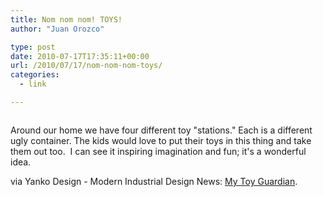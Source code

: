 ```yaml
---
title: Nom nom nom! TOYS!
author: "Juan Orozco" 

type: post
date: 2010-07-17T17:35:11+00:00
url: /2010/07/17/nom-nom-nom-toys/
categories:
  - link

---
```

<p style="text-align:center;">
  <a href="http://www.yankodesign.com/2010/07/15/my-toy-guardian/"><img src='http://juanthedesigner.files.wordpress.com/2010/07/toy_guardian6.jpg?w=580' alt='' data-recalc-dims="1" /></a>
</p>

Around our home we have four different toy "stations." Each is a different ugly container. The kids would love to put their toys in this thing and take them out too.  I can see it inspiring imagination and fun; it's a wonderful idea.

via Yanko Design - Modern Industrial Design News: [My Toy Guardian][1].

 [1]: http://www.yankodesign.com/2010/07/15/my-toy-guardian/